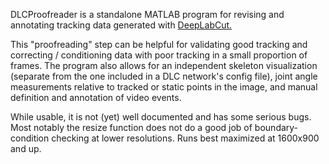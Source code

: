 DLCProofreader is a standalone MATLAB program for revising and annotating tracking data generated with [DeepLabCut.](https://github.com/DeepLabCut/DeepLabCut)

This "proofreading" step can be helpful for validating good tracking and correcting / conditioning data with poor tracking in a small proportion of frames. The program also allows for an independent skeleton visualization (separate from the one included in a DLC network's config file), joint angle measurements relative to tracked or static points in the image, and manual definition and annotation of video events.

While usable, it is not (yet) well documented and has some serious bugs. Most notably the resize function does not do a good job of boundary-condition checking at lower resolutions. Runs best maximized at 1600x900 and up.
